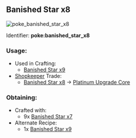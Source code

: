 ## Banished Star x8
![poke_banished_star_x8](https://github.com/ItsMePok/PFE/assets/136857747/854016f7-63cb-4206-83c2-84f2eb5e4512)

Identifier: **poke:banished_star_x8**

### Usage:
* Used in Crafting:
  * [Banished Star x9](https://github.com/ItsMePok/PFE/wiki/Banished-Star-x9)
* [Shopkeeper](https://github.com/ItsMePok/PFE/wiki/Shopkeeper) Trade:
  * [Banished Star x8](https://github.com/ItsMePok/PFE/wiki/Banished-Star-x8) -> [Platinum Upgrade Core](https://github.com/ItsMePok/PFE/wiki/Platinum-Upgrade-Core)

### Obtaining:
* Crafted with:
  * 9x [Banished Star x7](https://github.com/ItsMePok/PFE/wiki/Banished-Star-x7)
* Alternate Recipe:
  * 1x [Banished Star x9](https://github.com/ItsMePok/PFE/wiki/Banished-Star-x9)
